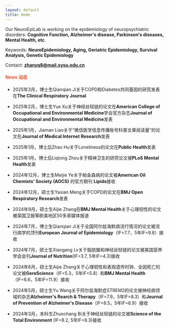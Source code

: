 ```yaml
---
layout: default
title: Home
---
```


Our NeuroEpiLab is working on the epidemiology of neuropsychiatric disorders: **Cognitive Function, Alzheimer's disease, Parkinson's diseases, Mental Health, etc**.

Keywords: **NeuroEpidemiology, Aging, Geriatric Epidemiology, Survival Analysis, Genetic Epidemiology**

Contact: **zhanyq8@mail.sysu.edu.cn**

####  <span style="color:#F85634">News 动态 </span>

* 2025年3月，博士生Qianqian Ji关于COPD和Diabetes共同基因的研究发表在**The Clinical Respiratory Journal**

* 2025年2月，博士生Yue Xu关于神经丝轻链的论文在**American College of Occupational and Environmental Medicine**学会官方杂志**Journal of Occupational and Environmental Medicine**发表

* 2025年1月，Jiaman Liao关于“微信医学信息传播账号科普文章阅读量”的论文在**Journal of Medical Internet Research**发表

* 2025年1月，博士后Zhao Hu关于Loneliness的论文在**Public Health**发表

* 2025年1月，博士后Liqiong Zhou关于精神卫生的研究论文被**PLoS Mental Health**发表

* 2024年12月，博士生Meijie Ye关于帕金森病的论文被**American Oil Chemists’ Society (AOCS)** 的官方期刊 **Lipids**接收

* 2024年12月，硕士生Yaxian Meng关于COPD的论文在**BMJ Open Respiratory Research**发表

* 2024年9月，硕士生Aijie Zhang在**BMJ Mental Health**关于心理韧性的论文被英国卫报等欧美地区50多家媒体报道

* 2024年7月，博士生Qianqian Ji关于全国阿尔兹海默病流行情况的论文被流行病学的顶刊**European Journal of Epidemiology**（IF=7.7，5年IF=9.8）接收

* 2024年7月，硕士生Xiaogang Lv关于脂肪酸和神经丝轻链的论文被美国营养学会会刊**Journal of Nutrition**(IF=3.7, 5年IF=4.3)接收

* 2024年6月，硕士生Aijie Zhang关于心理韧性和表观遗传时钟、全因死亡的论文被**GeroScience**（IF=5.3，5年IF=5.8）和**BMJ Mental Health**（IF=6.6，5年IF=11.9）接收

* 2024年5月，硕士生Yu Wang关于阿尔兹海默症STREM2的论文被神经病领域的杂志**Alzheimer's Rearch & Therapy**（IF=7.9，5年IF=8.3）和**Journal of Prevention of Alzheimer's Disease**（IF=8.5，5年IF=6.9）接收

* 2024年3月，本科生Zhuochang Bi关于神经丝轻链的论文被**Science of the Total Environment** (IF=8.2, 5年IF=8.3)接收
